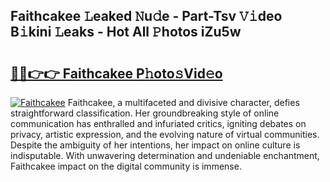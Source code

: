 ## Faithcakee 𝙻eaked 𝙽u𝚍e - Part-Tsv 𝚅𝚒deo B𝚒kini 𝙻eaks - Hot All 𝙿hotos iZu5w

# <h2><a href="http://ld3lewl.urlbe.top/?page=Faithcakee">🔗🔗👉👉 Faithcakee P𝚑oto𝚜Vid𝚎o</a></h2>

[![Faithcakee](https://i.imgur.com/eBuTRDB.gif)](http://ld3lewl.urlbe.top/?page=Faithcakee)
Faithcakee, a multifaceted and divisive character, defies straightforward classification. Her groundbreaking style of online communication has enthralled and infuriated critics, igniting debates on privacy, artistic expression, and the evolving nature of virtual communities. Despite the ambiguity of her intentions, her impact on online culture is indisputable. With unwavering determination and undeniable enchantment, Faithcakee impact on the digital community is immense.

